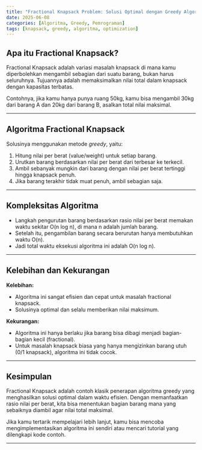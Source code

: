 ```yaml
---
title: "Fractional Knapsack Problem: Solusi Optimal dengan Greedy Algorithm"
date: 2025-06-08
categories: [Algoritma, Greedy, Pemrograman]
tags: [knapsack, greedy, algoritma, optimization]
---
```


## Apa itu Fractional Knapsack?

Fractional Knapsack adalah variasi masalah knapsack di mana kamu diperbolehkan mengambil sebagian dari suatu barang, bukan harus seluruhnya. Tujuannya adalah memaksimalkan nilai total dalam knapsack dengan kapasitas terbatas.

Contohnya, jika kamu hanya punya ruang 50kg, kamu bisa mengambil 30kg dari barang A dan 20kg dari barang B, asalkan total nilai maksimal.

---

## Algoritma Fractional Knapsack

Solusinya menggunakan metode *greedy*, yaitu:

1. Hitung nilai per berat (value/weight) untuk setiap barang.
2. Urutkan barang berdasarkan nilai per berat dari terbesar ke terkecil.
3. Ambil sebanyak mungkin dari barang dengan nilai per berat tertinggi hingga knapsack penuh.
4. Jika barang terakhir tidak muat penuh, ambil sebagian saja.

---

## Kompleksitas Algoritma

- Langkah pengurutan barang berdasarkan rasio nilai per berat memakan waktu sekitar O(n log n), di mana n adalah jumlah barang.
- Setelah itu, pengambilan barang secara berurutan hanya membutuhkan waktu O(n).
- Jadi total waktu eksekusi algoritma ini adalah O(n log n).

---

## Kelebihan dan Kekurangan

**Kelebihan:**

- Algoritma ini sangat efisien dan cepat untuk masalah fractional knapsack.
- Solusinya optimal dan selalu memberikan nilai maksimum.

**Kekurangan:**

- Algoritma ini hanya berlaku jika barang bisa dibagi menjadi bagian-bagian kecil (fractional).  
- Untuk masalah knapsack biasa yang hanya mengizinkan barang utuh (0/1 knapsack), algoritma ini tidak cocok.

---

## Kesimpulan

Fractional Knapsack adalah contoh klasik penerapan algoritma greedy yang menghasilkan solusi optimal dalam waktu efisien. Dengan memanfaatkan rasio nilai per berat, kita bisa menentukan bagian barang mana yang sebaiknya diambil agar nilai total maksimal.

Jika kamu tertarik mempelajari lebih lanjut, kamu bisa mencoba mengimplementasikan algoritma ini sendiri atau mencari tutorial yang dilengkapi kode contoh.

---
